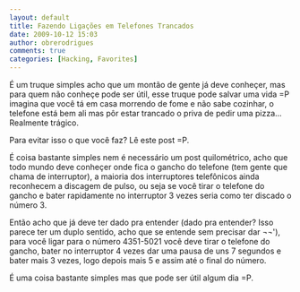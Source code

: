 ```yaml
---
layout: default
title: Fazendo Ligações em Telefones Trancados
date: 2009-10-12 15:03
author: obrerodrigues
comments: true
categories: [Hacking, Favorites]
---
```

É um truque simples acho que um montão de gente já deve conheçer, mas para quem não conheçe pode ser útil, esse truque pode salvar uma vida =P imagina que você tá em casa morrendo de fome e não sabe cozinhar, o telefone está bem ali mas pôr estar trancado o priva de pedir uma pizza... Realmente trágico.

Para evitar isso o que você faz? Lê este post =P.

É coisa bastante simples nem é necessário um post quilométrico, acho que todo mundo deve conheçer onde fica o gancho do telefone (tem gente que chama de interruptor), a maioria dos interruptores telefônicos ainda reconhecem a discagem de pulso, ou seja se você tirar o telefone do gancho e bater rapidamente no interruptor 3 vezes seria como ter discado o número 3.

Então acho que já deve ter dado pra entender (dado pra entender? Isso parece ter um duplo sentido, acho que se entende sem precisar dar ¬¬'), para você ligar para o número 4351-5021 você deve tirar o telefone do gancho, bater no interruptor 4 vezes dar uma pausa de uns 7 segundos e bater mais 3 vezes, logo depois mais 5 e assim até o final do número.

É uma coisa bastante simples mas que pode ser útil algum dia =P.
